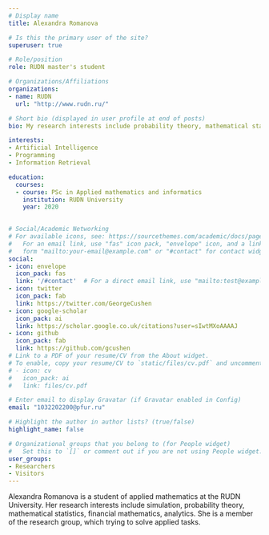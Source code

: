```yaml
---
# Display name
title: Alexandra Romanova

# Is this the primary user of the site?
superuser: true

# Role/position
role: RUDN master's student

# Organizations/Affiliations
organizations:
- name: RUDN
  url: "http://www.rudn.ru/"

# Short bio (displayed in user profile at end of posts)
bio: My research interests include probability theory, mathematical statistics, financial mathematics, analytics.

interests:
- Artificial Intelligence
- Programming
- Information Retrieval

education:
  courses:
  - course: PSc in Applied mathematics and informatics
    institution: RUDN University
    year: 2020
 

# Social/Academic Networking
# For available icons, see: https://sourcethemes.com/academic/docs/page-builder/#icons
#   For an email link, use "fas" icon pack, "envelope" icon, and a link in the
#   form "mailto:your-email@example.com" or "#contact" for contact widget.
social:
- icon: envelope
  icon_pack: fas
  link: '/#contact'  # For a direct email link, use "mailto:test@example.org".
- icon: twitter
  icon_pack: fab
  link: https://twitter.com/GeorgeCushen
- icon: google-scholar
  icon_pack: ai
  link: https://scholar.google.co.uk/citations?user=sIwtMXoAAAAJ
- icon: github
  icon_pack: fab
  link: https://github.com/gcushen
# Link to a PDF of your resume/CV from the About widget.
# To enable, copy your resume/CV to `static/files/cv.pdf` and uncomment the lines below.
# - icon: cv
#   icon_pack: ai
#   link: files/cv.pdf

# Enter email to display Gravatar (if Gravatar enabled in Config)
email: "1032202200@pfur.ru"

# Highlight the author in author lists? (true/false)
highlight_name: false

# Organizational groups that you belong to (for People widget)
#   Set this to `[]` or comment out if you are not using People widget.
user_groups:
- Researchers
- Visitors
---
```


Alexandra Romanova is a student of applied mathematics at the RUDN University. Her research interests include simulation, probability theory, mathematical statistics, financial mathematics, analytics.
She is a member of the research group, which trying to solve applied tasks.

